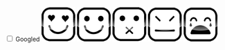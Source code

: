 <div class="confidence">
  <label>
    <input type="checkbox" /> Googled
  </label>
  <span>
    <img class="smiley" src="/images/lovey.png"></img>
    <img class="smiley" src="/images/smiley.png"></img>
    <img class="smiley" src="/images/unsure.png"></img>
    <img class="smiley" src="/images/frustrated.png"></img>
    <img class="smiley" src="/images/cry.png"></img>
  </span>
</div>